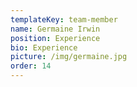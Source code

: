 ```yaml
---
templateKey: team-member
name: Germaine Irwin
position: Experience
bio: Experience
picture: /img/germaine.jpg
order: 14
---
```


